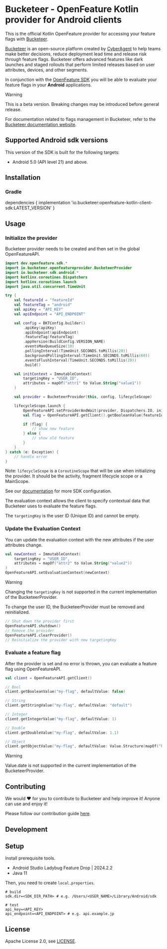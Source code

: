 # Bucketeer - OpenFeature Kotlin provider for Android clients

This is the official Kotlin OpenFeature provider for accessing your feature flags with [Bucketeer](https://bucketeer.io/).

[Bucketeer](https://bucketeer.io) is an open-source platform created by [CyberAgent](https://www.cyberagent.co.jp/en/) to help teams make better decisions, reduce deployment lead time and release risk through feature flags. Bucketeer offers advanced features like dark launches and staged rollouts that perform limited releases based on user attributes, devices, and other segments.

In conjunction with the [OpenFeature SDK](https://openfeature.dev/docs/reference/concepts/provider) you will be able to evaluate your feature flags in your **Android** applications.

> [!WARNING]
> This is a beta version. Breaking changes may be introduced before general release.

For documentation related to flags management in Bucketeer, refer to the [Bucketeer documentation website](https://docs.bucketeer.io/sdk/client-side/android).

## Supported Android sdk versions

This version of the SDK is built for the following targets:

* Android 5.0 (API level 21) and above.

## Installation

### Gradle

dependencies {
    implementation 'io.bucketeer:openfeature-kotlin-client-sdk:LATEST_VERSION'
}

## Usage

### Initialize the provider

Bucketeer provider needs to be created and then set in the global OpenFeatureAPI.

```kotlin
import dev.openfeature.sdk.*
import io.bucketeer.openfeatureprovider.BucketeerProvider
import io.bucketeer.sdk.android.*
import kotlinx.coroutines.Dispatchers
import kotlinx.coroutines.launch
import java.util.concurrent.TimeUnit

try {
    val featureId = "featureId"
    val featureTag = "android"
    val apiKey = "API_KEY"
    val apiEndpoint = "API_ENDPOINT"

    val config = BKTConfig.builder()
        .apiKey(apiKey)
        .apiEndpoint(apiEndpoint)
        .featureTag(featureTag)
        .appVersion(BuildConfig.VERSION_NAME)
        .eventsMaxQueueSize(10)
        .pollingInterval(TimeUnit.SECONDS.toMillis(20))
        .backgroundPollingInterval(TimeUnit.SECONDS.toMillis(60))
        .eventsFlushInterval(TimeUnit.SECONDS.toMillis(20))
        .build()

    val initContext = ImmutableContext(
        targetingKey = "USER_ID",
        attributes = mapOf("attr1" to Value.String("value1"))
    )

    val provider = BucketeerProvider(this, config, lifecycleScope)

    lifecycleScope.launch {
        OpenFeatureAPI.setProviderAndWait(provider, Dispatchers.IO, initContext)
        val flag = OpenFeatureAPI.getClient().getBooleanValue(featureId, defaultValue = false)

        if (flag) {
            // show new feature
        } else {
            // show old feature
        }
    }
} catch (e: Exception) {
    // handle error
}
```

Note: `lifecycleScope` is a `CoroutineScope` that will be use when initializing the provider. It should be the activity, fragment lifecycle scope or a MainScope.

See our [documentation](https://docs.bucketeer.io/sdk/client-side/android) for more SDK configuration.

The evaluation context allows the client to specify contextual data that Bucketeer uses to evaluate the feature flags.

The `targetingKey` is the user ID (Unique ID) and cannot be empty.

### Update the Evaluation Context

You can update the evaluation context with the new attributes if the user attributes change.

```kotlin
val newContext = ImmutableContext(
    targetingKey = "USER_ID",
    attributes = mapOf("attr2" to Value.String("value2"))
)
OpenFeatureAPI.setEvaluationContext(newContext)
```

> [!WARNING]
> Changing the `targetingKey` is not supported in the current implementation of the BucketeerProvider.

To change the user ID, the BucketeerProvider must be removed and reinitialized.

```kotlin
// Shut down the provider first
OpenFeatureAPI.shutdown()
// Remove the provider
OpenFeatureAPI.clearProvider()
// Reinitialize the provider with new targetingKey
```

### Evaluate a feature flag

After the provider is set and no error is thrown, you can evaluate a feature flag using OpenFeatureAPI.

```kotlin
val client = OpenFeatureAPI.getClient()

// Bool
client.getBooleanValue("my-flag", defaultValue: false)

// String
client.getStringValue("my-flag", defaultValue: "default")

// Integer
client.getIntegerValue("my-flag", defaultValue: 1)

// Double
client.getDoubleValue("my-flag", defaultValue: 1.1)

// Object
client.getObjectValue("my-flag", defaultValue: Value.Structure(mapOf("key" to Value.String("value-1"))))
```

> [!WARNING]
> Value.date is not supported in the current implementation of the BucketeerProvider.

## Contributing

We would ❤️ for you to contribute to Bucketeer and help improve it! Anyone can use and enjoy it!

Please follow our contribution guide [here](https://docs.bucketeer.io/contribution-guide/).

## Development

## Setup

Install prerequisite tools.

- Android Studio Ladybug Feature Drop | 2024.2.2
- Java 11

Then, you need to create `local.properties`.

```
# build
sdk.dir=<SDK_DIR_PATH> # e.g. /Users/<USER_NAME>/Library/Android/sdk

# test
api_key=<API_KEY>
api_endpoint=<API_ENDPOINT> # e.g. api.example.jp
```

## License

Apache License 2.0, see [LICENSE](https://github.com/bucketeer-io/ios-client-sdk/blob/main/LICENSE).